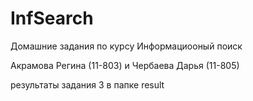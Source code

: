 # InfSearch

Домашние задания по курсу Информациооный поиск

Акрамова Регина (11-803) и Чербаева Дарья (11-805)

результаты задания 3 в папке result
